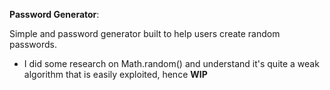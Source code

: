 **Password Generator**:

Simple and password generator built to help users create random passwords. 
- I did some research on Math.random() and understand it's quite a weak algorithm that is easily exploited, hence **WIP**
